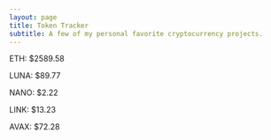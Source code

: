 ```yaml
---
layout: page
title: Token Tracker
subtitle: A few of my personal favorite cryptocurrency projects.
---
```


<!--BEGINCRYPTOINPUT-->
ETH: $2589.58

LUNA: $89.77

NANO: $2.22

LINK: $13.23

AVAX: $72.28

<!--ENDCRYPTOINPUT-->
